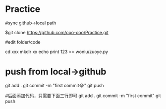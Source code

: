 # Practice

#sync github->local path

$git clone https://github.com/ooo-ooo/Practice.git

#edit folder/code

cd xxx
mkdir xx
echo  print 123 >> woniu/zuoye.py

# push from local->github
git add .
git commit -m "first commit:joy:"
git push

#后面添加代码，只需要下面三行即可
git add .
git commit -m "first commit"
git push 

